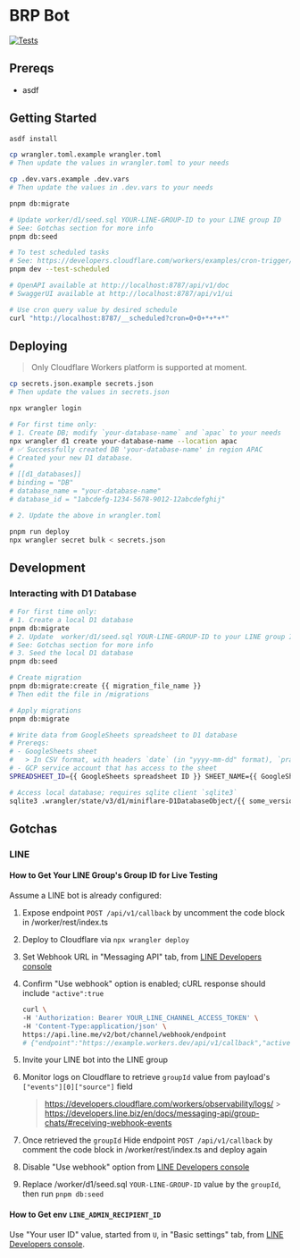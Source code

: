 # BRP Bot

[![Tests](https://github.com/dannyh79/brp-bot/actions/workflows/test.yml/badge.svg)](https://github.com/dannyh79/brp-bot/actions/workflows/test.yml)

## Prereqs

- asdf

## Getting Started

```sh
asdf install

cp wrangler.toml.example wrangler.toml
# Then update the values in wrangler.toml to your needs

cp .dev.vars.example .dev.vars
# Then update the values in .dev.vars to your needs

pnpm db:migrate

# Update worker/d1/seed.sql YOUR-LINE-GROUP-ID to your LINE group ID
# See: Gotchas section for more info
pnpm db:seed

# To test scheduled tasks
# See: https://developers.cloudflare.com/workers/examples/cron-trigger/#test-cron-triggers-using-wrangler
pnpm dev --test-scheduled

# OpenAPI available at http://localhost:8787/api/v1/doc
# SwaggerUI available at http://localhost:8787/api/v1/ui

# Use cron query value by desired schedule
curl "http://localhost:8787/__scheduled?cron=0+0+*+*+*"
```

## Deploying

> Only Cloudflare Workers platform is supported at moment.

```sh
cp secrets.json.example secrets.json
# Then update the values in secrets.json

npx wrangler login

# For first time only:
# 1. Create DB; modify `your-database-name` and `apac` to your needs
npx wrangler d1 create your-database-name --location apac
# ✅ Successfully created DB 'your-database-name' in region APAC
# Created your new D1 database.
#
# [[d1_databases]]
# binding = "DB"
# database_name = "your-database-name"
# database_id = "1abcdefg-1234-5678-9012-12abcdefghij"

# 2. Update the above in wrangler.toml

pnpm run deploy
npx wrangler secret bulk < secrets.json
```

## Development

### Interacting with D1 Database

```sh
# For first time only:
# 1. Create a local D1 database
pnpm db:migrate
# 2. Update  worker/d1/seed.sql YOUR-LINE-GROUP-ID to your LINE group ID
# See: Gotchas section for more info
# 3. Seed the local D1 database
pnpm db:seed

# Create migration
pnpm db:migrate:create {{ migration_file_name }}
# Then edit the file in /migrations

# Apply migrations
pnpm db:migrate

# Write data from GoogleSheets spreadsheet to D1 database
# Prereqs:
# - GoogleSheets sheet
#   > In CSV format, with headers `date` (in "yyyy-mm-dd" format), `praise_scope`, `praise_content`, `devotional_scope`
# - GCP service account that has access to the sheet
SPREADSHEET_ID={{ GoogleSheets spreadsheet ID }} SHEET_NAME={{ GoogleSheets sheet name }} KEY_FILE_PATH={{ /path/to/your/gcp-service-account.json }} pnpm db:write

# Access local database; requires sqlite client `sqlite3`
sqlite3 .wrangler/state/v3/d1/miniflare-D1DatabaseObject/{{ some_version }}.sqlite
```

## Gotchas

### LINE

#### How to Get Your LINE Group's Group ID for Live Testing

Assume a LINE bot is already configured:

1. Expose endpoint `POST /api/v1/callback` by uncomment the code block in /worker/rest/index.ts
2. Deploy to Cloudflare via `npx wrangler deploy`
3. Set Webhook URL in "Messaging API" tab, from [LINE Developers console](https://developers.line.biz/console)
4. Confirm "Use webhook" option is enabled; cURL response should include `"active":true`

   ```sh
   curl \
   -H 'Authorization: Bearer YOUR_LINE_CHANNEL_ACCESS_TOKEN' \
   -H 'Content-Type:application/json' \
   https://api.line.me/v2/bot/channel/webhook/endpoint
   # {"endpoint":"https://example.workers.dev/api/v1/callback","active":true}
   ```

5. Invite your LINE bot into the LINE group

6. Monitor logs on Cloudflare to retrieve `groupId` value from payload's `["events"][0]["source"]` field

   > https://developers.cloudflare.com/workers/observability/logs/ > https://developers.line.biz/en/docs/messaging-api/group-chats/#receiving-webhook-events

7. Once retrieved the `groupId` Hide endpoint `POST /api/v1/callback` by comment the code block in /worker/rest/index.ts and deploy again
8. Disable "Use webhook" option from [LINE Developers console](https://developers.line.biz/console)
9. Replace /worker/d1/seed.sql `YOUR-LINE-GROUP-ID` value by the `groupId`, then run `pnpm db:seed`

#### How to Get env `LINE_ADMIN_RECIPIENT_ID`

Use "Your user ID" value, started from `U`, in "Basic settings" tab, from [LINE Developers console](https://developers.line.biz/console).

